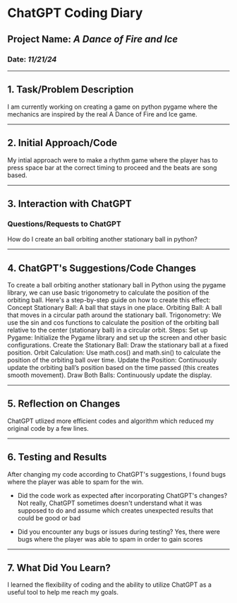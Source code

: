 
# ChatGPT Coding Diary

## Project Name: _A Dance of Fire and Ice_

### Date: _11/21/24_

---

## 1. **Task/Problem Description**

I am currently working on creating a game on python pygame where the mechanics are inspired by the real A Dance of Fire and Ice game.

---

## 2. **Initial Approach/Code**

My intial approach were to make a rhythm game where the player has to press space bar at the correct timing to proceed and the beats are song based.

---

## 3. **Interaction with ChatGPT**

### Questions/Requests to ChatGPT

How do I create an ball orbiting another stationary ball in python?

---

## 4. **ChatGPT's Suggestions/Code Changes**

To create a ball orbiting another stationary ball in Python using the pygame library, we can use basic trigonometry to calculate the position of the orbiting ball. Here's a step-by-step guide on how to create this effect:
Concept
Stationary Ball: A ball that stays in one place.
Orbiting Ball: A ball that moves in a circular path around the stationary ball.
Trigonometry: We use the sin and cos functions to calculate the position of the orbiting ball relative to the center (stationary ball) in a circular orbit.
Steps:
Set up Pygame: Initialize the Pygame library and set up the screen and other basic configurations.
Create the Stationary Ball: Draw the stationary ball at a fixed position.
Orbit Calculation: Use math.cos() and math.sin() to calculate the position of the orbiting ball over time.
Update the Position: Continuously update the orbiting ball’s position based on the time passed (this creates smooth movement).
Draw Both Balls: Continuously update the display.

---

## 5. **Reflection on Changes**

ChatGPT utlized more efficient codes and algorithm which reduced my original code by a few lines.

---

## 6. **Testing and Results**

After changing my code according to ChatGPT's suggestions, I found bugs where the player was able to spam for the win.

- Did the code work as expected after incorporating ChatGPT's changes?
Not really, ChatGPT sometimes doesn't understand what it was supposed to do and assume which creates unexpected results that could be good or bad

- Did you encounter any bugs or issues during testing?
Yes, there were bugs where the player was able to spam in order to gain scores
---

## 7. **What Did You Learn?**

I learned the flexibility of coding and the ability to utilize ChatGPT as a useful tool to help me reach my goals.
